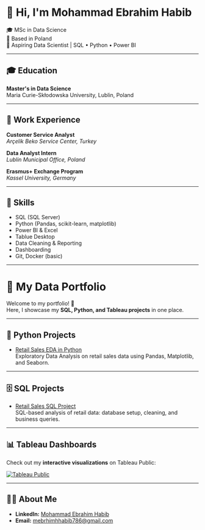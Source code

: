 # 👋 Hi, I'm Mohammad Ebrahim Habib

🎓 MSc in Data Science  
📍 Based in Poland  
💼 Aspiring Data Scientist | SQL • Python • Power BI  

---

## 🎓 Education
**Master's in Data Science**  
Maria Curie-Skłodowska University, Lublin, Poland 

---

## 💼 Work Experience
**Customer Service Analyst**  
*Arçelik Beko Service Center, Turkey*  

**Data Analyst Intern**  
*Lublin Municipal Office, Poland*  

**Erasmus+ Exchange Program**  
*Kassel University, Germany*

---

## 🔧 Skills
- SQL (SQL Server)
- Python (Pandas, scikit-learn, matplotlib)
- Power BI & Excel
- Tablue Desktop
- Data Cleaning & Reporting
- Dashboarding
- Git, Docker (basic)

---

# 📂 My Data Portfolio  

Welcome to my portfolio! 🚀  
Here, I showcase my **SQL, Python, and Tableau projects** in one place.  

---

## 🐍 Python Projects  
- [Retail Sales EDA in Python](link-to-your-repo-or-folder)  
  Exploratory Data Analysis on retail sales data using Pandas, Matplotlib, and Seaborn.  

---

## 🗄️ SQL Projects  
- [Retail Sales SQL Project](link-to-your-repo-or-folder)  
  SQL-based analysis of retail data: database setup, cleaning, and business queries.  

---

## 📊 Tableau Dashboards  
Check out my **interactive visualizations** on Tableau Public:  

[![Tableau Public](https://img.shields.io/badge/Tableau-Public-blue?logo=tableau&logoColor=white)](https://public.tableau.com/app/profile/mohammad.ebrahim.habib/vizzes)  

---

## 👨‍💻 About Me  
- **LinkedIn:** [Mohammad Ebrahim Habib](https://www.linkedin.com/in/ebrahimhabib/)  
- **Email:** mebrhimhhabib786@gmail.com  




